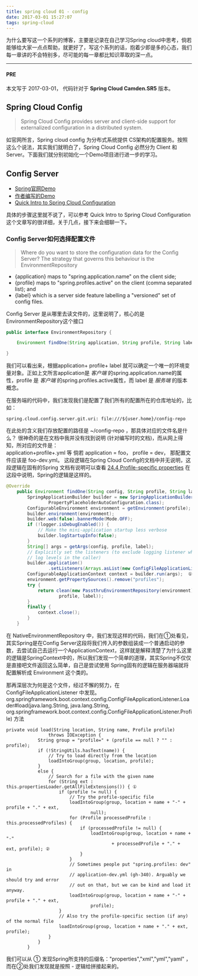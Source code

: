 ```yaml
---
title: spring cloud 01 - config 
date: 2017-03-01 15:27:07
tags: spring-cloud
---
```


为什么要写这一个系列的博客，主要是记录在自己学习Spring cloud中思考，倘若能够给大家一点点帮助，就更好了，写这个系列的话，抱着少即是多的心态，我们每一章讲的不会特别多，尽可能的每一章都比知识萃取的深一点。

---
#### PRE
本文写于 2017-03-01， 代码针对于 **Spring Cloud Camden.SR5** 版本。


## Spring Cloud Config
>Spring Cloud Config provides server and client-side support for externalized configuration in a distributed system.

如官网所言，Spring cloud config 为分布式系统提供 CS架构的配置服务。按照这么个说法，其实我们就明白了，Spring Cloud Config 必然分为 Client 和 Server。下面我们就分别初始化一个Demo项目进行进一步的学习。

## Config Server
- [Spring官网Demo](https://github.com/spring-cloud/spring-cloud-config)
- [作者编写的Demo](https://github.com/yannxia-self/spring-cloud-sample/tree/master/spring-cloud-config-server-sample)
- [Quick Intro to Spring Cloud Configuration](http://www.baeldung.com/spring-cloud-configuration)

具体的步骤这里就不说了，可以参考 Quick Intro to Spring Cloud Configuration 这个文章写的很详细，关于几点，接下来会细聊一下。


### Config Server如何选择配置文件
> Where do you want to store the configuration data for the Config Server? The strategy that governs this behaviour is the EnvironmentRepository
> 
- {application} maps to "spring.application.name" on the client side;
- {profile} maps to "spring.profiles.active" on the client (comma separated list); and
- {label} which is a server side feature labelling a "versioned" set of config files.


Config Server 是从哪里去读文件的，这里说明了，核心的是EnvironmentRepository这个接口
```java
public interface EnvironmentRepository {

	Environment findOne(String application, String profile, String label);

}
```
我们可以看出来，根据application+ profile+ label 就可以确定一个唯一的环境变量对象。正如上文所言application是 *客户端* 的spring.application.name的属性，profile 是 *客户端* 的spring.profiles.active属性，而 label 是 *服务端* 的版本概念。

在服务端的代码中，我们发现我们是配置了我们所有的配置所在的仓库地址的，比如：
```
spring.cloud.config.server.git.uri: file:///${user.home}/config-repo
```
在此处的含义我们存放配置的路径是 ~/config-repo ，那具体对应的文件名是什么？
很神奇的是在文档中我并没有找到说明 (针对编写时的文档)，而从网上得知，所对应的文件是：  
application+profile+.yml 等
倘若 application = foo， profile = dev， 那配置文件应该是 foo-dev.yml。
这段逻辑在Spring Cloud Config的文档中并无说明，这段逻辑在固有的Spring 文档有说明可以查看
 [24.4 Profile-specific properties](https://docs.spring.io/spring-boot/docs/current/reference/html/boot-features-external-config.html#boot-features-external-config-profile-specific-properties) 在这段中说明，Spring的逻辑是这样的。

```java
@Override
	public Environment findOne(String config, String profile, String label) {
		SpringApplicationBuilder builder = new SpringApplicationBuilder(
				PropertyPlaceholderAutoConfiguration.class);
		ConfigurableEnvironment environment = getEnvironment(profile);
		builder.environment(environment);
		builder.web(false).bannerMode(Mode.OFF);
		if (!logger.isDebugEnabled()) {
			// Make the mini-application startup less verbose
			builder.logStartupInfo(false);
		}
		String[] args = getArgs(config, profile, label);
		// Explicitly set the listeners (to exclude logging listener which would change
		// log levels in the caller)
		builder.application()
				.setListeners(Arrays.asList(new ConfigFileApplicationListener()));
		ConfigurableApplicationContext context = builder.run(args);  ①
		environment.getPropertySources().remove("profiles");
		try {
			return clean(new PassthruEnvironmentRepository(environment).findOne(config,
					profile, label));
		}
		finally {
			context.close();
		}
	}
```
在 NativeEnvironmentRepository 中，我们发现这样的代码，我们在①处看见，其实Spring是在Config Server这段将我们传入的参数组装成一个普通启动的参数，去尝试自己去运行一个ApplicationContext，这样就是解释清楚了为什么这里的逻辑是SpringContext中的，所以我们发现一个简单的道理，其实Spring不仅仅是直接吧文件返回这么简单，自己是尝试使用 Spring固有的逻辑在服务器端就将配置解析成 Environment 这个类的。

那再深层次为何是这个文件，经过不懈的努力，在 ConfigFileApplicationListener 中发现。
org.springframework.boot.context.config.ConfigFileApplicationListener.Loader#load(java.lang.String, java.lang.String, org.springframework.boot.context.config.ConfigFileApplicationListener.Profile) 方法

```
private void load(String location, String name, Profile profile)
				throws IOException {
			String group = "profile=" + (profile == null ? "" : profile);
			if (!StringUtils.hasText(name)) {
				// Try to load directly from the location
				loadIntoGroup(group, location, profile);
			}
			else {
				// Search for a file with the given name
				for (String ext : this.propertiesLoader.getAllFileExtensions()) { ①
					if (profile != null) {
						// Try the profile-specific file
						loadIntoGroup(group, location + name + "-" + profile + "." + ext,
								null);
						for (Profile processedProfile : this.processedProfiles) {
							if (processedProfile != null) {
								loadIntoGroup(group, location + name + "-"
										+ processedProfile + "." + ext, profile); ②
							}
						}
						// Sometimes people put "spring.profiles: dev" in
						// application-dev.yml (gh-340). Arguably we should try and error
						// out on that, but we can be kind and load it anyway.
						loadIntoGroup(group, location + name + "-" + profile + "." + ext,
								profile);
					}
					// Also try the profile-specific section (if any) of the normal file
					loadIntoGroup(group, location + name + "." + ext, profile);
				}
			}
		}
```
我们可以从 ① 发现Spring所支持的后缀名："properties","xml","yml","yaml" ，而在②处我们发现就是按照 - 逻辑给拼接起来的。





